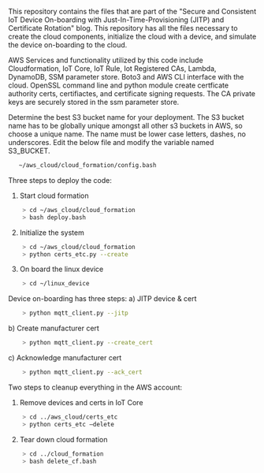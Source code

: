 This repository contains the files that are part of the "Secure and Consistent IoT Device On-boarding with Just-In-Time-Provisioning (JITP) and Certificate Rotation"
blog. This repository has all the files necessary to create the cloud components, initialize the cloud with a device, and simulate the device on-boarding to the cloud. 

AWS Services and functionality utilized by this code include Cloudformation, IoT Core, IoT Rule, Iot Registered CAs, Lambda, DynamoDB, SSM parameter store. Boto3 and AWS CLI interface with the cloud. OpenSSL command line and python module create certficate authority certs, certifiactes, and certificate signing requests. The CA private keys are securely stored in the ssm parameter store.

Determine the best S3 bucket name for your deployment. The S3 bucket name has to be globally unique amongst all other s3 buckets in AWS, so choose a unique name. The name must be lower case letters, dashes, no underscores. Edit the below file and modify the variable named S3_BUCKET.
```bash
   ~/aws_cloud/cloud_formation/config.bash
```

Three steps to deploy the code:
1) Start cloud formation
```bash
    > cd ~/aws_cloud/cloud_formation
    > bash deploy.bash
```
2) Initialize the system
```bash
    > cd ~/aws_cloud/cloud_formation
    > python certs_etc.py --create
```
3) On board the linux device
```bash
    > cd ~/linux_device
```
Device on-boarding has three steps:
a) JITP device & cert
```bash
    > python mqtt_client.py --jitp
```
b) Create manufacturer cert
```bash
    > python mqtt_client.py --create_cert
```
c) Acknowledge manufacturer cert
```bash
    > python mqtt_client.py --ack_cert
```

Two steps to cleanup everything in the AWS account:
1) Remove devices and certs in IoT Core
```bash
    > cd ../aws_cloud/certs_etc
    > python certs_etc —delete
```
2) Tear down cloud formation
```bash
    > cd ../cloud_formation
    > bash delete_cf.bash
```
